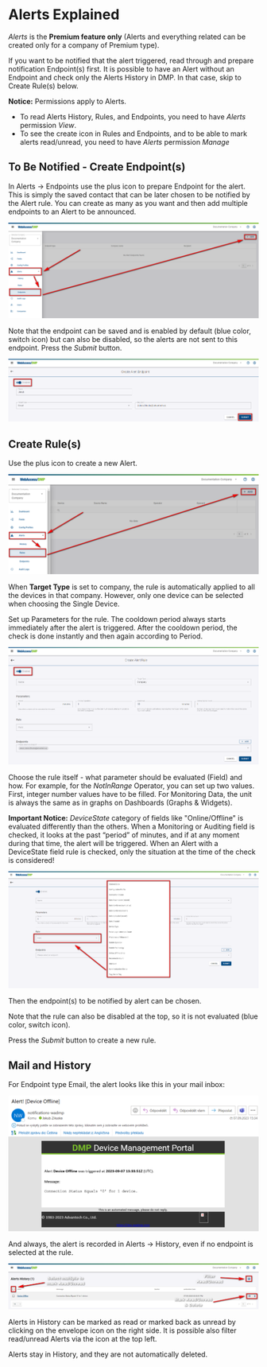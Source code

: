 # Alerts Explained 

*Alerts* is the **Premium feature only** (Alerts and everything related can be created only for a company of Premium type).

If you want to be notified that the alert triggered, read through and prepare notification Endpoint(s) first. It is possible to have an Alert without an Endpoint and check only the Alerts History in DMP. In that case, skip to Create Rule(s) below.

**Notice:** Permissions apply to Alerts.
* To read Alerts History, Rules, and Endpoints, you need to have *Alerts* permission *View*. 
* To see the create icon in Rules and Endpoints, and to be able to mark alerts read/unread, you need to have *Alerts* permission *Manage*


## To Be Notified - Create Endpoint(s)

In Alerts -> Endpoints use the plus icon to prepare Endpoint for the alert. This is simply the saved contact that can be later chosen to be notified by the Alert rule. You can create as many as you want and then add multiple endpoints to an Alert to be announced. 

![Alerts create](./alerts-endpoint-create.png "Alerts create")

Note that the endpoint can be saved and is enabled by default (blue color, switch icon) but can also be disabled, so the alerts are not sent to this endpoint. Press the *Submit* button.

![Alerts endpoint](./alerts-endpoint.png "Alerts endpoint")

## Create Rule(s)

Use the plus icon to create a new Alert.

![Alerts rule create](./alert-rule-create.png "Alerts rule create")

When **Target Type** is set to company, the rule is automatically applied to all the devices in that company. However, only one device can be selected when choosing the Single Device.

Set up Parameters for the rule. The cooldown period always starts immediately after the alert is triggered. After the cooldown period, the check is done instantly and then again according to Period.

![Alerts rule](./alerts-rule.png "Alerts rule")

Choose the rule itself - what parameter should be evaluated (Field) and how. For example, for the *NotInRange* Operator, you can set up two values. First, integer number values have to be filled. 
For Monitoring Data, the unit is always the same as in graphs on Dashboards (Graphs & Widgets).

**Important Notice:** *DeviceState* category of fields like "Online/Offline" is evaluated differently than the others. When a Monitoring or Auditing field is checked, it looks at the past “period” of minutes, and if at any moment during that time, the alert will be triggered. When an Alert with a DeviceState field rule is checked, only the situation at the time of the check is considered!

![Alerts rule](./alerts-rule-rule.png "Alerts rule")

Then the endpoint(s) to be notified by alert can be chosen. 

Note that the rule can also be disabled at the top, so it is not evaluated (blue color, switch icon).

Press the *Submit* button to create a new rule.


## Mail and History

For Endpoint type Email, the alert looks like this in your mail inbox:

![Alerts mail](./alerts-email.png "Alerts mail")

And always, the alert is recorded in Alerts -> History, even if no endpoint is selected at the rule.

![Alerts history](./alerts-history.png "Alerts history")

Alerts in History can be marked as read or marked back as unread by clicking on the envelope icon on the right side. It is possible also filter read/unread Alerts via the icon at the top left.

Alerts stay in History, and they are not automatically deleted.